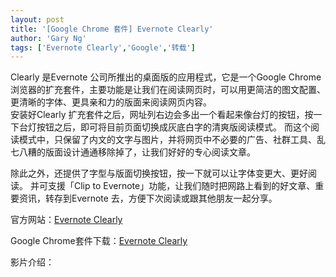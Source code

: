 ```yaml
---
layout: post
title: '[Google Chrome 套件] Evernote Clearly'
author: 'Gary Ng'
tags: ['Evernote Clearly','Google','转载']
---
```


  
 Clearly 是Evernote 公司所推出的桌面版的应用程式，它是一个Google Chrome
浏览器的扩充套件，主要功能是让我们在阅读网页时，可以用更简洁的图文配置、更清晰的字体、更具亲和力的版面来阅读网页内容。  
 安装好Clearly
扩充套件之后，网址列右边会多出一个看起来像台灯的按钮，按一下台灯按钮之后，即可将目前页面切换成灰底白字的清爽版阅读模式。 而这个阅读模式中，只保留了内文的文字与图片，并将网页中不必要的广告、社群工具、乱七八糟的版面设计通通移除掉了，让我们好好的专心阅读文章。  

除此之外，还提供了字型与版面切换按钮，按一下就可以让字体变更大、更好阅读。 并可支援「Clip
to
Evernote」功能，让我们随时把网路上看到的好文章、重要资讯，转存到Evernote
去，方便下次阅读或跟其他朋友一起分享。  
  
  
  
 官方网站：[Evernote
Clearly](http://www.evernote.com/about/download/clearly.php)  
  
 Google Chrome套件下载：[Evernote
Clearly](https://chrome.google.com/webstore/detail/iooicodkiihhpojmmeghjclgihfjdjhj)  
  
  
  
 影片介绍：  
  
  


